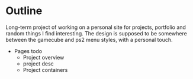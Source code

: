 # Outline
Long-term project of working on a personal site for projects, portfolio and random things I find interesting. The design is supposed to be somewhere between the gamecube and ps2 menu styles, with a personal touch.
- Pages todo
    - Project overview
    - project desc
    - Project containers